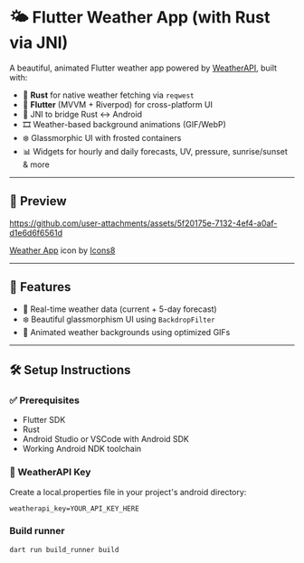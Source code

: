 # 🌤️ Flutter Weather App (with Rust via JNI)

A beautiful, animated Flutter weather app powered by [WeatherAPI](https://www.weatherapi.com/), built with:

- 🦀 **Rust** for native weather fetching via `reqwest`
- 📱 **Flutter** (MVVM + Riverpod) for cross-platform UI
- 🔌 JNI to bridge Rust <-> Android
- 🎞️ Weather-based background animations (GIF/WebP)
- ❄️ Glassmorphic UI with frosted containers
- 📊 Widgets for hourly and daily forecasts, UV, pressure, sunrise/sunset & more

---

## 📸 Preview



https://github.com/user-attachments/assets/5f20175e-7132-4ef4-a0af-d1e6d6f6561d

<a target="_blank" href="https://icons8.com/icon/Kp3P6lR6ggpq/weather-app">Weather App</a> icon by <a target="_blank" href="https://icons8.com">Icons8</a>



---

## 🚀 Features

- 🔄 Real-time weather data (current + 5-day forecast)
- ❄️ Beautiful glassmorphism UI using `BackdropFilter`
- 🌁 Animated weather backgrounds using optimized GIFs

---
## 🛠️ Setup Instructions

### ✅ Prerequisites
- Flutter SDK
- Rust
- Android Studio or VSCode with Android SDK
- Working Android NDK toolchain

### 🔐 WeatherAPI Key
Create a local.properties file in your project's android directory:

```
weatherapi_key=YOUR_API_KEY_HERE
```

### Build runner
```
dart run build_runner build
```


